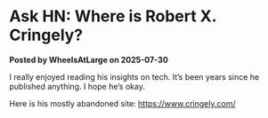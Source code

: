# Ask HN: Where is Robert X. Cringely?

**Posted by WheelsAtLarge on 2025-07-30**

I really enjoyed reading his insights on tech. It’s been years since he published anything. I hope he’s okay.

Here is his mostly abandoned site: https://www.cringely.com/
